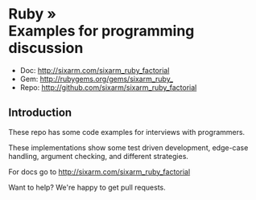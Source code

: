 # Ruby » <br> Examples for programming discussion

* Doc: <http://sixarm.com/sixarm_ruby_factorial>
* Gem: <http://rubygems.org/gems/sixarm_ruby_>
* Repo: <http://github.com/sixarm/sixarm_ruby_factorial>
<!--HEADER-SHUT-->


## Introduction

These repo has some code examples for interviews with programmers.

These implementations show some test driven development, edge-case handling, argument checking, and different strategies.

For docs go to <http://sixarm.com/sixarm_ruby_factorial>

Want to help? We're happy to get pull requests.
